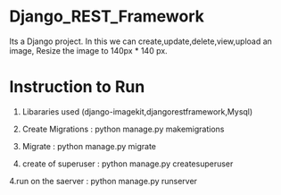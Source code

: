 # Django_REST_Framework
Its a Django project. In this we can create,update,delete,view,upload an image, Resize the image to 140px * 140 px.
#
#
# Instruction to Run
1. Libararies used (django-imagekit,djangorestframework,Mysql)

2. Create Migrations : python manage.py makemigrations

3. Migrate : python manage.py migrate

4. create of superuser : python manage.py createsuperuser 

4.run on the saerver : python manage.py runserver 
